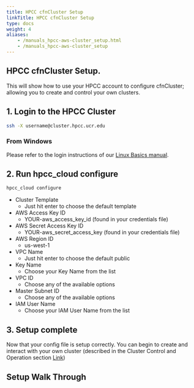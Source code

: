 ```yaml
---
title: HPCC cfnCluster Setup 
linkTitle: HPCC cfnCluster Setup 
type: docs
weight: 4
aliases:
    - /manuals_hpcc-aws-cluster_setup.html
    - /manuals_hpcc-aws-cluster_setup
---
```


## HPCC cfnCluster Setup.
This will show how to use your HPCC account to configure cfnCluster; allowing you to create and control your own clusters.

## 1. Login to the HPCC Cluster

```bash
ssh -X username@cluster.hpcc.ucr.edu
```

### From Windows
Please refer to the login instructions of our [Linux Basics manual](manuals_linux-basics_intro.html#windows).


## 2. Run hpcc_cloud configure

```bash
hpcc_cloud configure
```

* Cluster Template
  * Just hit enter to choose the default template
* AWS Access Key ID
  * YOUR-aws_access_key_id (found in your credentials file)
* AWS Secret Access Key ID 
  * YOUR-aws_secret_access_key (found in your credentials file)
* AWS Region ID
  * us-west-1
* VPC Name
  * Just hit enter to choose the default public
* Key Name
  * Choose your Key Name from the list
* VPC ID
  * Choose any of the available options
* Master Subnet ID
  * Choose any of the available options
* IAM User Name 
  * Choose your IAM User Name from the list


## 3. Setup complete

Now that your config file is setup correctly. You can begin to create and interact with your own cluster (described in the Cluster Control and Operation section [Link](manuals_hpcc-aws-cluster_operation.html))

## Setup Walk Through

<script id="asciicast-ewZjGbJkX0ZpE2sla5BoZ9aRq" src="https://asciinema.org/a/ewZjGbJkX0ZpE2sla5BoZ9aRq.js" async data-autoplay="false" data-size="small" data-speed="3"></script>
